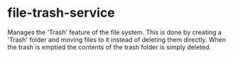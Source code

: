 # file-trash-service

Manages the 'Trash' feature of the file system. This is done by creating a
'Trash' folder and moving files to it instead of deleting them directly. When
the trash is emptied the contents of the trash folder is simply deleted.
